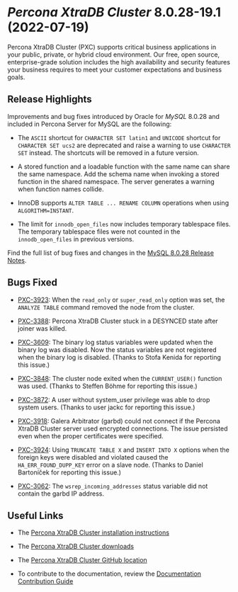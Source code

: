 # *Percona XtraDB Cluster* 8.0.28-19.1 (2022-07-19)

Percona XtraDB Cluster (PXC) supports critical business applications in your public, private, or hybrid cloud environment. Our free, open source, enterprise-grade solution includes the high availability and security features your business requires to meet your customer expectations and business goals.

## Release Highlights

Improvements and bug fixes introduced by Oracle for *MySQL* 8.0.28 and included in Percona Server for MySQL are the following:


* The `ASCII` shortcut for `CHARACTER SET latin1` and `UNICODE` shortcut for `CHARACTER SET ucs2` are deprecated and raise a warning to use `CHARACTER SET` instead. The shortcuts will be removed in a future version.


* A stored function and a loadable function with the same name can share the same namespace. Add the schema name when invoking a stored function in the shared namespace. The server generates a warning when function names collide.


* InnoDB supports `ALTER TABLE ... RENAME COLUMN` operations when using `ALGORITHM=INSTANT`.


* The limit for `innodb_open_files` now includes temporary tablespace files. The temporary tablespace files were not counted in the `innodb_open_files` in previous versions.

Find the full list of bug fixes and changes in the [MySQL 8.0.28 Release Notes](https://dev.mysql.com/doc/relnotes/mysql/8.0/en/news-8-0-28.html).

## Bugs Fixed


* [PXC-3923](https://jira.percona.com/browse/PXC-3923): When the `read_only` or `super_read_only` option was set, the `ANALYZE TABLE` command removed the node from the cluster.


* [PXC-3388](https://jira.percona.com/browse/PXC-3388): Percona XtraDB Cluster stuck in a DESYNCED state after joiner was killed.


* [PXC-3609](https://jira.percona.com/browse/PXC-3609): The binary log status variables were updated when the binary log was disabled. Now the status variables are not registered when the binary log is disabled. (Thanks to Stofa Kenida for reporting this issue.)


* [PXC-3848](https://jira.percona.com/browse/PXC-3848): The cluster node exited when the `CURRENT_USER()` function was used. (Thanks to Steffen Böhme for reporting this issue.)


* [PXC-3872](https://jira.percona.com/browse/PXC-3872): A user without system_user privilege was able to drop system users. (Thanks to user jackc for reporting this issue.)


* [PXC-3918](https://jira.percona.com/browse/PXC-3918): Galera Arbitrator (garbd) could not connect if the Percona XtraDB Cluster server used encrypted connections. The issue persisted even when the proper certificates were specified.


* [PXC-3924](https://jira.percona.com/browse/PXC-3924): Using `TRUNCATE TABLE X` and `INSERT INTO X` options when the foreign keys were disabled and violated caused the `HA_ERR_FOUND_DUPP_KEY` error on a slave node. (Thanks to Daniel Bartoníček for reporting this issue.)


* [PXC-3062](https://jira.percona.com/browse/PXC-3062): The `wsrep_incoming_addresses` status variable did not contain the garbd IP address.

## Useful Links


* The [Percona XtraDB Cluster installation instructions](https://www.percona.com/doc/percona-xtradb-cluster/8.0/install/index.html)


* The [Percona XtraDB Cluster downloads](https://www.percona.com/downloads/Percona-XtraDB-Cluster-LATEST/#)


* The [Percona XtraDB Cluster GitHub location](https://github.com/percona/percona-xtradb-cluster)


* To contribute to the documentation, review the [Documentation Contribution Guide](https://github.com/percona/percona-xtradb-cluster/blob/8.0/doc/source/contributing.md)
